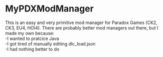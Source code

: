 # MyPDXModManager
This is an easy and very primitive mod manager for Paradox Games (CK2, CK3, EU4, HOI4). There are probably better mod managers out there, but I made my own because:<br />
-I wanted to pratcice Java<br />
-I got tired of manually editing dlc_load.json<br />
-I had nothing better to do<br />
